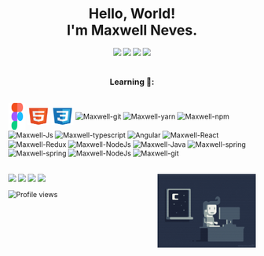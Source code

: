 <h1 align="center">Hello, World! <br> I'm Maxwell Neves.</h1>

<div align="center">
<img height="150em" src="https://github-profile-summary-cards.vercel.app/api/cards/profile-details?username=MaxwellNeves&theme=tokyonight"/> 
<img height="150em" src="https://github-readme-stats.vercel.app/api?username=MaxwellNeves&show_icons=true&theme=tokyonight&include_all_commits=true&count_private=false&hide_border=true"/> <img height="150em" src="https://github-readme-stats.vercel.app/api/top-langs/?username=MaxwellNeves&layout=compact&langs_count=7&theme=tokyonight&hide_border=true"/> <img height="150em" src="https://github-readme-streak-stats.herokuapp.com/?user=MaxwellNeves&theme=tokyonight&hide_border=true"/>
</div>
  </br>
<div>
  <h3 align="center"> Learning 🌱: </h3>
  </br>
  <img align="center" alt="Maxwell-Figma" height="55" width="35" src="https://raw.githubusercontent.com/devicons/devicon/master/icons/figma/figma-original.svg">
  <img align="center" alt="Maxwell-HTML" height="35" width="45" src="https://raw.githubusercontent.com/devicons/devicon/master/icons/html5/html5-original.svg">
  <img align="center" alt="Maxwell-CSS" height="35" width="45" src="https://raw.githubusercontent.com/devicons/devicon/master/icons/css3/css3-original.svg">
  <img align="center" alt="Maxwell-git" height="35" width="45" src="https://cdn.jsdelivr.net/gh/devicons/devicon/icons/git/git-original.svg">
  <img align="center" alt="Maxwell-yarn" height="40" width="55" src="https://cdn.jsdelivr.net/gh/devicons/devicon/icons/yarn/yarn-original.svg">
  <img align="center" alt="Maxwell-npm" height="45" width="55" src="https://cdn.jsdelivr.net/gh/devicons/devicon/icons/npm/npm-original-wordmark.svg">
  <img align="center" alt="Maxwell-Js" height="35" width="45" src="https://cdn.jsdelivr.net/gh/devicons/devicon/icons/javascript/javascript-original.svg">
  <img align="center" alt="Maxwell-typescript" height="40" width="55" src="https://cdn.jsdelivr.net/gh/devicons/devicon/icons/typescript/typescript-original.svg">
  <img align="center" alt="Angular" height="40" width="45" src="https://cdn.jsdelivr.net/gh/devicons/devicon/icons/angularjs/angularjs-original.svg" />
   <img align="center" alt="Maxwell-React" height="40" width="45"  src="https://cdn.jsdelivr.net/gh/devicons/devicon/icons/react/react-original.svg"/>
   <img align="center" alt="Maxwell-Redux" height="35" width="45" src="https://cdn.jsdelivr.net/gh/devicons/devicon/icons/redux/redux-original.svg">
   <img align="center" alt="Maxwell-NodeJs" height="45" width="55" src="https://cdn.jsdelivr.net/gh/devicons/devicon/icons/nodejs/nodejs-plain-wordmark.svg">
  <img align="center" alt="Maxwell-Java" height="40" width="45"  src="https://cdn.jsdelivr.net/gh/devicons/devicon/icons/java/java-original.svg"/>
  <img align="center" alt="Maxwell-spring" height="40" width="45"  src="https://cdn.jsdelivr.net/gh/devicons/devicon/icons/spring/spring-original-wordmark.svg"/>
  <img align="center" alt="Maxwell-spring" height="40" width="45"  src="https://cdn.jsdelivr.net/gh/devicons/devicon/icons/postgresql/postgresql-original-wordmark.svg" />
     <img align="center" alt="Maxwell-NodeJs" height="45" width="55"  src="https://cdn.jsdelivr.net/gh/devicons/devicon/icons/mongodb/mongodb-original-wordmark.svg" />
  <img align="center" alt="Maxwell-git" height="35" width="45" src="https://cdn.jsdelivr.net/gh/devicons/devicon/icons/amazonwebservices/amazonwebservices-original-wordmark.svg" />
  <div>
    <br/>
  </div>
  </br>
  </div>
   <img align="right"  alt="Maxwell-Pic" height="150" src="maxwell.gif">
<div>
<!--CONTATOS -->
  <a href="https://www.linkedin.com/in/maxwellgomesneves/" target="_blank"><img src="https://img.shields.io/badge/-LinkedIn-%230077B5?style=for-the-badge&logo=linkedin&logoColor=white" target="_blank"></a> 
  <a href = ""><img src="https://img.shields.io/badge/Gmail-D14836?style=for-the-badge&logo=gmail&logoColor=white" target="_blank"></a>
  <a href="https://drive.google.com/file/d/1cyg978EvZhDYiS29kgT01hscP7zF49GQ/view?usp=sharing" target="_blank"><img src="https://img.shields.io/badge/Currículo-blueviolet?style=for-the-badge"></a>
  <a href="" target="_blank"><img src="https://img.shields.io/badge/portfólio-CC6699?style=for-the-badge&logo=About.me&logoColor=white"></a>
 <p align="left"> <img src="https://komarev.com/ghpvc/?username=MaxwellNeves&color=blueviolet" alt="Profile views"/></p>
</div>
  

